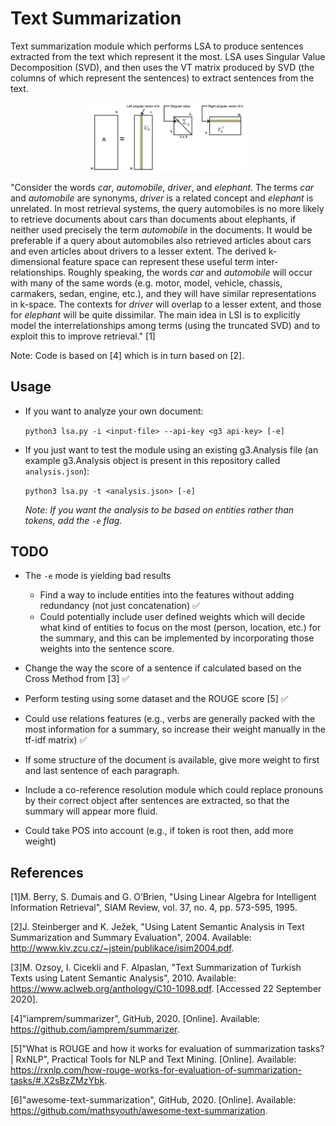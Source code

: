 # Text Summarization

Text summarization module which performs LSA to produce sentences extracted from the text which represent it the most. LSA uses Singular Value Decomposition (SVD), and then uses the VT matrix produced by SVD (the columns of which represent the sentences) to extract sentences from the text.

<p align="center">
  <img width="50%" height="50%" src="./assets/svd.png">
</p>

"Consider the words *car*, *automobile*, *driver*, and *elephant*. The terms *car* and *automobile* are synonyms, *driver* is a related concept and *elephant* is unrelated. In most retrieval systems, the query automobiles is no more likely to retrieve documents about cars than documents about elephants, if neither used precisely the term *automobile* in the documents. It would be preferable if a query about automobiles also retrieved articles about cars and even articles about drivers to a lesser extent. The derived k-dimensional feature space can represent these useful term inter-relationships. Roughly speaking, the words *car* and *automobile* will occur with many of the same words (e.g. motor, model, vehicle, chassis, carmakers, sedan, engine, etc.), and they will have similar representations in k-space. The contexts for *driver* will overlap to a lesser extent, and those for *elephant* will be quite dissimilar. The main idea in LSI is to explicitly model the interrelationships among terms (using the truncated
SVD) and to exploit this to improve retrieval." [1]

Note: Code is based on [4] which is in turn based on [2].

## Usage

- If you want to analyze your own document:

    `python3 lsa.py -i <input-file> --api-key <g3 api-key> [-e]`

- If you just want to test the module using an existing g3.Analysis file (an example g3.Analysis object is present in this repository called `analysis.json`):
    
    `python3 lsa.py -t <analysis.json> [-e]`

    *Note: If you want the analysis to be based on entities rather than tokens, add the `-e` flag.*

## TODO

- The `-e` mode is yielding bad results
  - Find a way to include entities into the features without adding redundancy (not just concatenation) ✅
  - Could potentially include user defined weights which will decide what kind of entities to focus on the most (person, location, etc.) for the summary, and this can be implemented by incorporating those weights into the sentence score.
  
- Change the way the score of a sentence if calculated based on the Cross Method from [3] ✅
- Perform testing using some dataset and the ROUGE score [5] ✅

- Could use relations features (e.g., verbs are generally packed with the most information for a summary, so increase their weight manually in the tf-idf matrix) ✅

- If some structure of the document is available, give more weight to first and last sentence of each paragraph.

- Include a co-reference resolution module which could replace pronouns by their correct object after sentences are extracted, so that the summary will appear more fluid.

- Could take POS into account (e.g., if token is root then, add more weight)

## References

[1]M. Berry, S. Dumais and G. O’Brien, "Using Linear Algebra for Intelligent Information Retrieval", SIAM Review, vol. 37, no. 4, pp. 573-595, 1995.

[2]J. Steinberger and K. Ježek, "Using Latent Semantic Analysis in Text Summarization and Summary Evaluation", 2004. Available: http://www.kiv.zcu.cz/~jstein/publikace/isim2004.pdf.

[3]M. Ozsoy, I. Cicekli and F. Alpaslan, "Text Summarization of Turkish Texts using Latent Semantic Analysis", 2010. Available: https://www.aclweb.org/anthology/C10-1098.pdf. [Accessed 22 September 2020].

[4]"iamprem/summarizer", GitHub, 2020. [Online]. Available: https://github.com/iamprem/summarizer.

[5]"What is ROUGE and how it works for evaluation of summarization tasks? | RxNLP", Practical Tools for NLP and Text Mining. [Online]. Available: https://rxnlp.com/how-rouge-works-for-evaluation-of-summarization-tasks/#.X2sBzZMzYbk.

[6]"awesome-text-summarization", GitHub, 2020. [Online]. Available: https://github.com/mathsyouth/awesome-text-summarization.